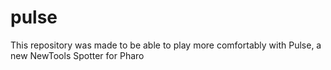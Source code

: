 # pulse
This repository was made to be able to play more comfortably with Pulse, a new NewTools Spotter for Pharo
